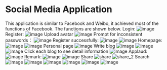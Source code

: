 # Social Media Application
This application is similar to Facebook and Weibo, it achieved most of the functions of Facebook.
The functions are shown below.
Login:
![image](https://user-images.githubusercontent.com/77672985/219686190-653a168c-f0fc-4ea7-863b-8a284510b6ef.png)
Register:
![image](https://user-images.githubusercontent.com/77672985/219686225-98e6fc69-9f20-4b44-a434-f29c466b6a37.png)
Upload avatar
![image](https://user-images.githubusercontent.com/77672985/219686262-32573815-7540-4fef-a467-3f84bfbed680.png)
Prompt for inconsistent passwords：
![image](https://user-images.githubusercontent.com/77672985/219686363-5b69667e-f45d-4948-bba1-b9db02eceddd.png)
Register successfully:
![image](https://user-images.githubusercontent.com/77672985/219686521-a98bcd16-5710-4982-b045-feefcdff10a3.png)
![image](https://user-images.githubusercontent.com/77672985/219686537-3d6eaf62-1b81-41cf-83f9-1f93b121b7ad.png)
Homepage:
![image](https://user-images.githubusercontent.com/77672985/219686640-dc13aa3a-2ba0-4eb6-a363-5ad41b59bb0c.png)
![image](https://user-images.githubusercontent.com/77672985/219686693-a7a97523-bf8e-4355-978d-b229874436a0.png)
Personal page
![image](https://user-images.githubusercontent.com/77672985/219686746-5b811dc6-eeb9-49f8-a92b-68d37788123f.png)
Write blog
![image](https://user-images.githubusercontent.com/77672985/219686981-81407c2c-27d5-457e-8674-757d1d6736dd.png)
![image](https://user-images.githubusercontent.com/77672985/219687007-aebf2731-fd01-40c7-9545-1d38366939ef.png)
![image](https://user-images.githubusercontent.com/77672985/219687133-7b1483b8-e431-4722-ae15-8f59c69f195e.png)
Click each blog to see detail information
![image](https://user-images.githubusercontent.com/77672985/219687219-a88902c4-fcda-4305-a28c-fe3f2658e559.png)
Applaud:
![image](https://user-images.githubusercontent.com/77672985/219687273-81db6dbd-d6ec-4fda-b74f-6083acb538e6.png)
Remark:
![image](https://user-images.githubusercontent.com/77672985/219687321-e180dec8-73af-4d2d-a851-ffd85a01601e.png)
![image](https://user-images.githubusercontent.com/77672985/219687348-f149782b-51cd-41ef-a43b-da2ad6df7e74.png)
Share
![share](https://user-images.githubusercontent.com/77672985/219687803-92f3ebb1-2a4b-4d48-943f-32698abeec6e.jpg)
![share_2](https://user-images.githubusercontent.com/77672985/219688009-a8bdc79b-e226-46ae-bcbd-8f167ce9b55e.jpg)
Search
![image](https://user-images.githubusercontent.com/77672985/219688067-2a2460f0-d799-4f9b-b78e-e23f65a929a2.png)
![image](https://user-images.githubusercontent.com/77672985/219688090-b911b4ab-699f-443d-9a61-cf0e3a38fbca.png)
![image](https://user-images.githubusercontent.com/77672985/219688099-a30535b4-4aba-4bba-9a12-6e02b0bd2fde.png)
![image](https://user-images.githubusercontent.com/77672985/219688130-b9a735d1-ced8-49a4-83f2-3ff63d23049d.png)
![image](https://user-images.githubusercontent.com/77672985/219688155-c50b2ec1-8eff-4d91-bf98-ee92ea7856c7.png)
![image](https://user-images.githubusercontent.com/77672985/219688164-dc58758a-10fe-49a2-b35c-29b240eb74e1.png)
